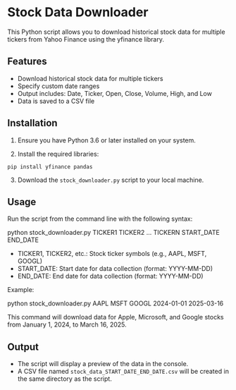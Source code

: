 # Stock Data Downloader

This Python script allows you to download historical stock data for multiple tickers from Yahoo Finance using the yfinance library.

## Features

- Download historical stock data for multiple tickers
- Specify custom date ranges
- Output includes: Date, Ticker, Open, Close, Volume, High, and Low
- Data is saved to a CSV file

## Installation

1. Ensure you have Python 3.6 or later installed on your system.

2. Install the required libraries:

`pip install yfinance pandas`

3. Download the `stock_downloader.py` script to your local machine.

## Usage

Run the script from the command line with the following syntax:

python stock_downloader.py TICKER1 TICKER2 ... TICKERN START_DATE END_DATE

- TICKER1, TICKER2, etc.: Stock ticker symbols (e.g., AAPL, MSFT, GOOGL)
- START_DATE: Start date for data collection (format: YYYY-MM-DD)
- END_DATE: End date for data collection (format: YYYY-MM-DD)

Example:

python stock_downloader.py AAPL MSFT GOOGL 2024-01-01 2025-03-16

This command will download data for Apple, Microsoft, and Google stocks from January 1, 2024, to March 16, 2025.

## Output

- The script will display a preview of the data in the console.
- A CSV file named `stock_data_START_DATE_END_DATE.csv` will be created in the same directory as the script.
